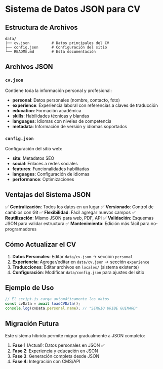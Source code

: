 # Sistema de Datos JSON para CV

## Estructura de Archivos

```
data/
├── cv.json          # Datos principales del CV
├── config.json      # Configuración del sitio
└── README.md        # Esta documentación
```

## Archivos JSON

### `cv.json`
Contiene toda la información personal y profesional:

- **personal**: Datos personales (nombre, contacto, foto)
- **experience**: Experiencia laboral con referencias a claves de traducción
- **education**: Formación académica
- **skills**: Habilidades técnicas y blandas
- **languages**: Idiomas con niveles de competencia
- **metadata**: Información de versión y idiomas soportados

### `config.json`
Configuración del sitio web:

- **site**: Metadatos SEO
- **social**: Enlaces a redes sociales
- **features**: Funcionalidades habilitadas
- **languages**: Configuración de idiomas
- **performance**: Optimizaciones

## Ventajas del Sistema JSON

✅ **Centralización**: Todos los datos en un lugar
✅ **Versionado**: Control de cambios con Git
✅ **Flexibilidad**: Fácil agregar nuevos campos
✅ **Reutilización**: Mismo JSON para web, PDF, API
✅ **Validación**: Esquemas JSON para validar estructura
✅ **Mantenimiento**: Edición más fácil para no-programadores

## Cómo Actualizar el CV

1. **Datos Personales**: Editar `data/cv.json` → sección `personal`
2. **Experiencia**: Agregar/editar en `data/cv.json` → sección `experience`
3. **Traducciones**: Editar archivos en `locales/` (sistema existente)
4. **Configuración**: Modificar `data/config.json` para ajustes del sitio

## Ejemplo de Uso

```javascript
// El script.js carga automáticamente los datos
const cvData = await loadCVData();
console.log(cvData.personal.name); // "SERGIO URIBE GUINARD"
```

## Migración Futura

Este sistema híbrido permite migrar gradualmente a JSON completo:

1. **Fase 1** (Actual): Datos personales en JSON ✅
2. **Fase 2**: Experiencia y educación en JSON
3. **Fase 3**: Generación completa desde JSON
4. **Fase 4**: Integración con CMS/API
